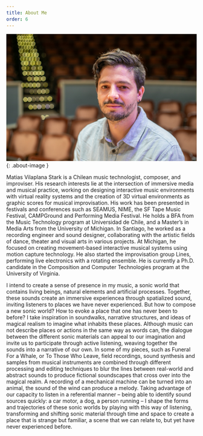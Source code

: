 ```yaml
---
title: About Me
order: 6
---
```


![Image of Matias Vilaplana](images/matiasvilaplana2023.jpg){: .about-image }

Matias Vilaplana Stark is a Chilean music technologist, composer, and improviser. His research interests lie at the intersection of immersive media and musical practice, working on designing interactive music environments with virtual reality systems and the creation of 3D virtual environments as graphic scores for musical improvisation. His work has been presented in festivals and conferences such as SEAMUS, NIME, the SF Tape Music Festival, CAMPGround and Performing Media Festival. He holds a BFA from the Music Technology program at Universidad de Chile, and a Master’s in Media Arts from the University of Michigan. In Santiago, he worked as a recording engineer and sound designer, collaborating with the artistic fields of dance, theater and visual arts in various projects. At Michigan, he focused on creating movement-based interactive musical systems using motion capture technology. He also started the improvisation group Lines, performing live electronics with a rotating ensemble. He is currently a Ph.D. candidate in the Composition and Computer Technologies program at the University of Virginia.

I intend to create a sense of presence in my music, a sonic world that contains living beings, natural elements and artificial processes. Together, these sounds create an immersive experiencea through spatialized sound, inviting listeners to places we have never experienced. But how to compose a new sonic world? How to evoke a place that one has never been to before? I take inspiration in soundwalks, narrative structures, and ideas of magical realism to imagine what inhabits these places. Although music can not describe places or actions in the same way as words can, the dialogue between the different sonic materials can appeal to our imagination and invite us to participate through active listening, weaving together the sounds into a narrative of our own. In some of my pieces, such as Funeral For a Whale, or To Those Who Leave, field recordings, sound synthesis and samples from musical instruments are combined through different processing and editing techniques to blur the lines between real-world and abstract sounds to produce fictional soundscapes that cross over into the magical realm. A recording of a mechanical machine can be turned into an animal, the sound of the wind can produce a melody. Taking advantage of our capacity to listen in a referential manner – being able to identify sound sources quickly: a car motor, a dog, a person running – I shape the forms and trajectories of these sonic worlds by playing with this way of listening, transforming and shifting sonic material through time and space to create a place that is strange but familiar, a scene that we can relate to, but yet have never experienced before.